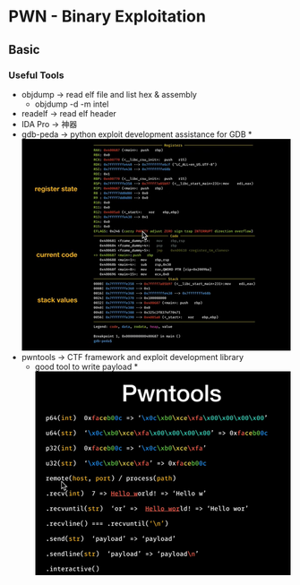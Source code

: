 # PWN - Binary Exploitation
## Basic
### Useful Tools
* objdump -> read elf file and list hex & assembly
    * objdump -d -m intel <filename>  
* readelf -> read elf header
* IDA Pro -> 神器
* gdb-peda -> python exploit development assistance for GDB
    *![](https://raw.githubusercontent.com/SherlockT94/MyNotes/master/images/gdb-peda.png) 
* pwntools -> CTF framework and exploit development library
    * good tool to write payload
    *![](https://github.com/SherlockT94/MyNotes/blob/master/images/pwntools_common_func.png?raw=true) 
